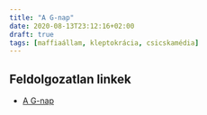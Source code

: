 ```yaml
---
title: "A G-nap"
date: 2020-08-13T23:12:16+02:00
draft: true
tags: [maffiaállam, kleptokrácia, csicskamédia]
---
```


## Feldolgozatlan linkek

- [A G-nap](https://hu.wikipedia.org/wiki/Simicska_Lajos_2015-%C3%B6s_interj%C3%BAsorozata)
